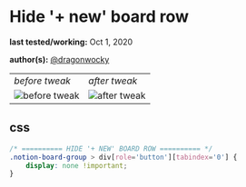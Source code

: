 # Hide '+ new' board row

**last tested/working:** Oct 1, 2020

**author(s):** [@dragonwocky](https://github.com/dragonwocky)

<table border="0">
 <tr>
    <td><i>before tweak</i></td>
    <td><i>after tweak</i></td>
 </tr>
 <tr>
    <td><img alt="before tweak" src="https://i.imgur.com/Wpsyjez.jpg"></td>
    <td><img alt="after tweak" src="https://i.imgur.com/MZDUqEQ.jpg"></td>
 </tr>
</table>

## css

```css
/* ========== HIDE '+ NEW' BOARD ROW ========== */
.notion-board-group > div[role='button'][tabindex='0'] {
    display: none !important;
}
```
